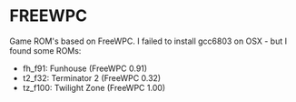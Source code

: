 # FREEWPC

Game ROM's based on FreeWPC. I failed to install gcc6803 on OSX - but I found some ROMs:

- fh_f91: Funhouse (FreeWPC 0.91)
- t2_f32: Terminator 2 (FreeWPC 0.32)
- tz_f100: Twilight Zone (FreeWPC 1.00)
